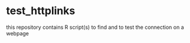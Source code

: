 # test_httplinks

this repository contains R script(s) to find and to test the connection on a webpage

